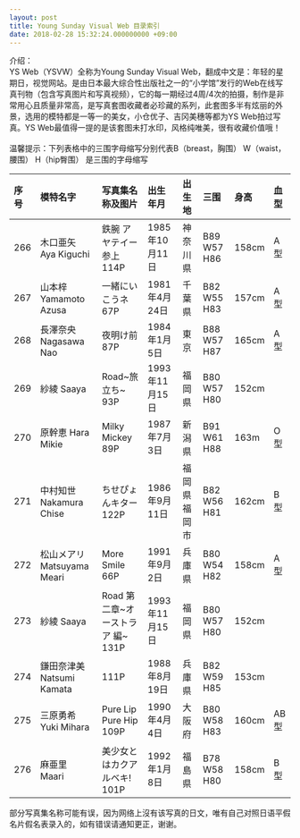 ```yaml
---
layout: post
title: Young Sunday Visual Web 目录索引
date: 2018-02-28 15:32:24.000000000 +09:00
---
```


介绍：<br>
YS Web（YSVW）全称为Young Sunday Visual Web，翻成中文是：年轻的星期日，视觉网站。是由日本最大综合性出版社之一的“小学馆”发行的Web在线写真刊物（包含写真图片和写真视频），它的每一期经过4周/4次的拍摄，制作是非常用心且质量非常高，是写真套图收藏者必珍藏的系列，此套图多半有炫丽的外景，选用的模特都是一等一的美女，小仓优子、吉冈美穗等都为YS Web拍过写真。YS Web最值得一提的是该套图未打水印，风格纯唯美，很有收藏价值哦！
<br>
<br>
温馨提示：下列表格中的三围字母缩写分别代表B（breast，胸围） W（waist，腰围） H（hip臀围） 是三围的字母缩写   

| 序号 | 模特名字 |写真集名称及图片 | 出生年月|出生地 |三围 |身高 | 血型 |
|:-------------|:-------------|:-----|:-----|:-----|:-----|:-----|:-----|
|266| 木口亜矢 Aya Kiguchi |鉄腕 アヤテイー 参上114P|1985年10月11日|神奈川県| B89 W57 H86|158cm|A型|
|267| 山本梓 Yamamoto Azusa |一緒にいこうネ67P|1981年4月24日|千葉県| B82 W55 H83|157cm|A型|
|268| 長澤奈央  Nagasawa Nao |夜明け前   87P|1984年1月5日|東京| B88 W57 H87|165cm|A型|
|269| 紗綾 Saaya |Road~旅立ち~   93P|1993年11月15日|福岡県| B80 W57 H80|152cm||
|270| 原幹恵 Hara Mikie |   Milky Mickey   89P|1987年7月3日|新潟県| B91 W61 H88|163m|O型|
|271| 中村知世 Nakamura Chise |ちせぴょんキター   122P|1986年9月11日|福岡県福岡市| B82 W56 H81|162cm|B型|
|272| 松山メアリ Matsuyama Meari |More Smile       66P|1991年9月2日|兵庫県| B80 W54 H82|158cm|A型|
|273| 紗綾 Saaya  |Road 第二章~オーストラア 編~   131P|1993年11月15日|福岡県| B80 W57 H80|152cm||
|274| 鎌田奈津美 Natsumi Kamata |      111P|1988年8月19日|兵庫県| B82 W59 H85|153cm| |
|275| 三原勇希 Yuki Mihara |Pure Lip Pure Hip      109P|1990年4月4日|大阪府 | B80 W58 H83|160cm|AB型|
|276| 麻亜里 Maari |   美少女とはカクアルベキ!   101P|1992年1月8日|福島県| B78 W58 H80|158cm|B型|

部分写真集名称可能有误，因为网络上沒有该写真的日文，唯有自己对照日语平假名片假名表录入的，如有错误请通知更正，谢谢。
